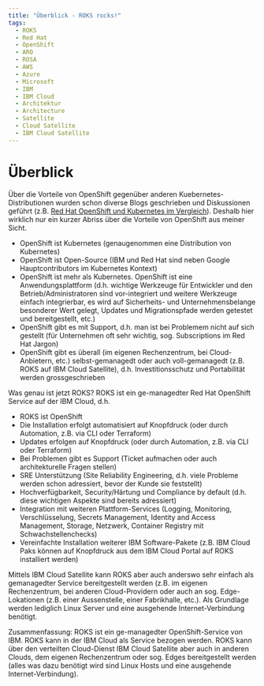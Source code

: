 ```yaml
---
title: "Überblick - ROKS rocks!"
tags:
  - ROKS
  - Red Hat
  - OpenShift
  - ARO
  - ROSA
  - AWS
  - Azure
  - Microsoft
  - IBM
  - IBM Cloud
  - Architektur
  - Architecture
  - Satellite
  - Cloud Satellite
  - IBM Cloud Satellite
---
```


# Überblick

Über die Vorteile von OpenShift gegenüber anderen Kuebernetes-Distributionen wurden schon diverse Blogs geschrieben und Diskussionen geführt (z.B. [Red Hat OpenShift und Kubernetes im Vergleich](https://www.redhat.com/de/topics/containers/red-hat-openshift-kubernetes)). Deshalb hier wirklich nur ein kurzer Abriss über die Vorteile von OpenShift aus meiner Sicht.
- OpenShift ist Kubernetes (genaugenommen eine Distribution von Kubernetes)
- OpenShift ist Open-Source (IBM und Red Hat sind neben Google Hauptcontributors im Kubernetes Kontext)
- OpenShift ist mehr als Kubernetes. OpenShift ist eine Anwendungsplattform (d.h. wichtige Werkzeuge für Entwickler und den Betrieb/Administratoren sind vor-integriert und weitere Werkzeuge einfach integrierbar, es wird auf Sicherheits- und Unternehmensbelange besonderer Wert gelegt, Updates und Migrationspfade werden getestet und bereitgestellt, etc.)
- OpenShift gibt es mit Support, d.h. man ist bei Problemem nicht auf sich gestellt (für Unternehmen oft sehr wichtig, sog. Subscriptions im Red Hat Jargon)
- OpenShift gibt es überall (im eigenen Rechenzentrum, bei Cloud-Anbietern, etc.) selbst-gemanagedt oder auch voll-gemanagedt (z.B. ROKS auf IBM Cloud Satellite), d.h. Investitionsschutz und Portabilität werden grossgeschrieben

Was genau ist jetzt ROKS?
ROKS ist ein ge-managedter Red Hat OpenShift Service auf der IBM Cloud, d.h.
- ROKS ist OpenShift
- Die Installation erfolgt automatisiert auf Knopfdruck (oder durch Automation, z.B. via CLI oder Terraform)
- Updates erfolgen auf Knopfdruck (oder durch Automation, z.B. via CLI oder Terraform)
- Bei Problemen gibt es Support (Ticket aufmachen oder auch architekturelle Fragen stellen)
- SRE Unterstützung (Site Reliability Engineering, d.h. viele Probleme werden schon adressiert, bevor der Kunde sie feststellt)
- Hochverfügbarkeit, Security/Härtung und Compliance by default (d.h. diese wichtigen Aspekte sind bereits adressiert)
- Integration mit weiteren Plattform-Services (Logging, Monitoring, Verschlüsselung, Secrets Management, Identity and Access Management, Storage, Netzwerk, Container Registry mit Schwachstellenchecks)
- Vereinfachte Installation weiterer IBM Software-Pakete (z.B. IBM Cloud Paks können auf Knopfdruck aus dem IBM Cloud Portal auf ROKS installiert werden)

Mittels IBM Cloud Satellite kann ROKS aber auch anderswo sehr einfach als gemanagedter Service bereitgestellt werden (z.B. im eigenen Rechenzentrum, bei anderen Cloud-Providern oder auch an sog. Edge-Lokationen (z.B. einer Aussenstelle, einer Fabrikhalle, etc.). Als Grundlage werden lediglich Linux Server und eine ausgehende Internet-Verbindung benötigt.

Zusammenfassung: ROKS ist ein ge-managedter OpenShift-Service von IBM. ROKS kann in der IBM Cloud als Service bezogen werden. ROKS kann über den verteilten Cloud-Dienst IBM Cloud Satellite aber auch in anderen Clouds, dem eigenen Rechenzentrum oder sog. Edges bereitgestellt werden (alles was dazu benötigt wird sind Linux Hosts und eine ausgehende Internet-Verbindung).

[<Inhaltsverzeichnis>](./) 
